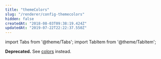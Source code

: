 ```yaml
---
title: "themeColors"
slug: "/renderer/config-themecolors"
hidden: false
createdAt: "2018-08-03T09:38:19.424Z"
updatedAt: "2019-07-22T22:22:37.550Z"
---
```


import Tabs from '@theme/Tabs';
import TabItem from '@theme/TabItem';

**Deprecated.** See [colors](colors) instead.
